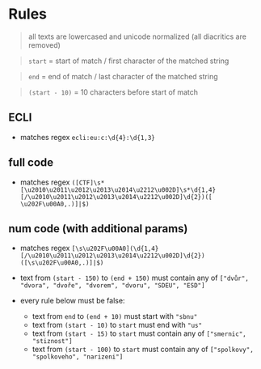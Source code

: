 # Rules

> all texts are lowercased and unicode normalized (all diacritics are removed)
  
> `start` = start of match / first character of the matched string

> `end` = end of match / last character of the matched string

> `(start - 10)` = 10 characters before start of match

## ECLI

- matches regex `ecli:eu:c:\d{4}:\d{1,3}`

## full code

- matches regex `([CTF]\s*[\u2010\u2011\u2012\u2013\u2014\u2212\u002D]\s*\d{1,4}[/\u2010\u2011\u2012\u2013\u2014\u2212\u002D]\d{2})([ \u202F\u00A0,.)]|$)`

## num code (with additional params)

- matches regex `[\s\u202F\u00A0](\d{1,4}[/\u2010\u2011\u2012\u2013\u2014\u2212\u002D]\d{2})([\s\u202F\u00A0,.)]|$)`
- text from `(start - 150)` to `(end + 150)` must contain any of `["dvůr", "dvora", "dvoře", "dvorem", "dvoru", "SDEU", "ESD"]`

- every rule below must be false:
  - text from `end` to `(end + 10)` must start with `"sbnu"`
  - text from `(start - 10)` to `start` must end with `"us"`
  - text from `(start - 15)` to `start` must contain any of `["smernic", "stiznost"]`
  - text from `(start - 100)` to `start` must contain any of `["spolkovy", "spolkoveho", "narizeni"]`
